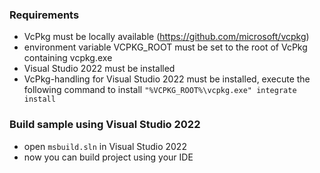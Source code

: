 ### Requirements
- VcPkg must be locally available (https://github.com/microsoft/vcpkg)
- environment variable VCPKG_ROOT must be set to the root of VcPkg containing vcpkg.exe
- Visual Studio 2022 must be installed
- VcPkg-handling for Visual Studio 2022 must be installed, execute the following command to install
  `"%VCPKG_ROOT%\vcpkg.exe" integrate install`
### Build sample using Visual Studio 2022
- open `msbuild.sln` in Visual Studio 2022
- now you can build project using your IDE

